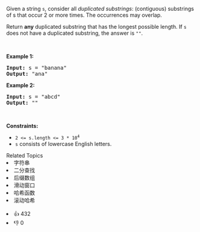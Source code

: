 <p>Given a string <code>s</code>, consider all <em>duplicated substrings</em>: (contiguous) substrings of s that occur 2 or more times.&nbsp;The occurrences&nbsp;may overlap.</p>

<p>Return <strong>any</strong> duplicated&nbsp;substring that has the longest possible length.&nbsp;If <code>s</code> does not have a duplicated substring, the answer is <code>""</code>.</p>

<p>&nbsp;</p> 
<p><strong class="example">Example 1:</strong></p> 
<pre><strong>Input:</strong> s = "banana"
<strong>Output:</strong> "ana"
</pre>
<p><strong class="example">Example 2:</strong></p> 
<pre><strong>Input:</strong> s = "abcd"
<strong>Output:</strong> ""
</pre> 
<p>&nbsp;</p> 
<p><strong>Constraints:</strong></p>

<ul> 
 <li><code>2 &lt;= s.length &lt;= 3 * 10<sup>4</sup></code></li> 
 <li><code>s</code> consists of lowercase English letters.</li> 
</ul>

<div><div>Related Topics</div><div><li>字符串</li><li>二分查找</li><li>后缀数组</li><li>滑动窗口</li><li>哈希函数</li><li>滚动哈希</li></div></div><br><div><li>👍 432</li><li>👎 0</li></div>